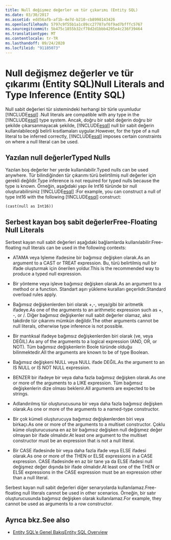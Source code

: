 ```yaml
---
title: Null değişmez değerler ve tür çıkarımı (Entity SQL)
ms.date: 03/30/2017
ms.assetid: edd56afb-af1b-4e7d-b210-cb8998143426
ms.openlocfilehash: 5797c9f55b1a1c89cc27787af6f9ad7bfffc5767
ms.sourcegitcommit: 5b475c1855b32cf78d2d1bbb4295e4c236f39464
ms.translationtype: MT
ms.contentlocale: tr-TR
ms.lasthandoff: 09/24/2020
ms.locfileid: "91185073"
---
```

# <a name="null-literals-and-type-inference-entity-sql"></a><span data-ttu-id="90ec9-102">Null değişmez değerler ve tür çıkarımı (Entity SQL)</span><span class="sxs-lookup"><span data-stu-id="90ec9-102">Null Literals and Type Inference (Entity SQL)</span></span>

<span data-ttu-id="90ec9-103">Null sabit değerleri tür sistemindeki herhangi bir türle uyumludur [!INCLUDE[esql](../../../../../../includes/esql-md.md)] .</span><span class="sxs-lookup"><span data-stu-id="90ec9-103">Null literals are compatible with any type in the [!INCLUDE[esql](../../../../../../includes/esql-md.md)] type system.</span></span> <span data-ttu-id="90ec9-104">Ancak, doğru bir sabit değerin doğru bir şekilde çıkarsanmayacak şekilde, [!INCLUDE[esql](../../../../../../includes/esql-md.md)] null bir sabit değerin kullanılabileceği belirli kısıtlamaları uygular.</span><span class="sxs-lookup"><span data-stu-id="90ec9-104">However, for the type of a null literal to be inferred correctly, [!INCLUDE[esql](../../../../../../includes/esql-md.md)] imposes certain constraints on where a null literal can be used.</span></span>  
  
## <a name="typed-nulls"></a><span data-ttu-id="90ec9-105">Yazılan null değerler</span><span class="sxs-lookup"><span data-stu-id="90ec9-105">Typed Nulls</span></span>  

 <span data-ttu-id="90ec9-106">Yazılan boş değerler her yerde kullanılabilir.</span><span class="sxs-lookup"><span data-stu-id="90ec9-106">Typed nulls can be used anywhere.</span></span> <span data-ttu-id="90ec9-107">Tür bilindiğinden tür çıkarımı türü belirtilmiş null değerler için gerekli değildir.</span><span class="sxs-lookup"><span data-stu-id="90ec9-107">Type inference is not required for typed nulls because the type is known.</span></span> <span data-ttu-id="90ec9-108">Örneğin, aşağıdaki yapı ile Int16 türünde bir null oluşturabilirsiniz [!INCLUDE[esql](../../../../../../includes/esql-md.md)] :</span><span class="sxs-lookup"><span data-stu-id="90ec9-108">For example, you can construct a null of type Int16 with the following [!INCLUDE[esql](../../../../../../includes/esql-md.md)] construct:</span></span>  
  
 `(cast(null as Int16))`  
  
## <a name="free-floating-null-literals"></a><span data-ttu-id="90ec9-109">Serbest kayan boş sabit değerler</span><span class="sxs-lookup"><span data-stu-id="90ec9-109">Free-Floating Null Literals</span></span>  

 <span data-ttu-id="90ec9-110">Serbest kayan null sabit değerleri aşağıdaki bağlamlarda kullanılabilir:</span><span class="sxs-lookup"><span data-stu-id="90ec9-110">Free-floating null literals can be used in the following contexts:</span></span>  
  
- <span data-ttu-id="90ec9-111">ATAMA veya Işleme ifadesine bir bağımsız değişken olarak.</span><span class="sxs-lookup"><span data-stu-id="90ec9-111">As an argument to a CAST or TREAT expression.</span></span> <span data-ttu-id="90ec9-112">Bu, türü belirtilmiş null bir ifade oluşturmak için önerilen yoldur.</span><span class="sxs-lookup"><span data-stu-id="90ec9-112">This is the recommended way to produce a typed null expression.</span></span>  
  
- <span data-ttu-id="90ec9-113">Bir yönteme veya işleve bağımsız değişken olarak.</span><span class="sxs-lookup"><span data-stu-id="90ec9-113">As an argument to a method or a function.</span></span> <span data-ttu-id="90ec9-114">Standart aşırı yükleme kuralları geçerlidir.</span><span class="sxs-lookup"><span data-stu-id="90ec9-114">Standard overload rules apply.</span></span>  
  
- <span data-ttu-id="90ec9-115">Bağımsız değişkenlerden biri olarak +,-, veya/gibi bir aritmetik ifadeye.</span><span class="sxs-lookup"><span data-stu-id="90ec9-115">As one of the arguments to an arithmetic expression such as +, -, or /.</span></span> <span data-ttu-id="90ec9-116">Diğer bağımsız değişkenler null sabit değerler olamaz, aksi takdirde tür çıkarımı mümkün değildir.</span><span class="sxs-lookup"><span data-stu-id="90ec9-116">The other arguments cannot be null literals, otherwise type inference is not possible.</span></span>  
  
- <span data-ttu-id="90ec9-117">Bir mantıksal ifadeye bağımsız değişkenlerden biri olarak (ve, veya DEĞIL).</span><span class="sxs-lookup"><span data-stu-id="90ec9-117">As any of the arguments to a logical expression (AND, OR, or NOT).</span></span> <span data-ttu-id="90ec9-118">Tüm bağımsız değişkenlerin Boole türünde olduğu bilinmektedir.</span><span class="sxs-lookup"><span data-stu-id="90ec9-118">All the arguments are known to be of type Boolean.</span></span>  
  
- <span data-ttu-id="90ec9-119">Bağımsız değişkeni NULL veya NULL ifade DEĞIL.</span><span class="sxs-lookup"><span data-stu-id="90ec9-119">As the argument to an IS NULL or IS NOT NULL expression.</span></span>  
  
- <span data-ttu-id="90ec9-120">BENZER bir ifadeye bir veya daha fazla bağımsız değişken olarak.</span><span class="sxs-lookup"><span data-stu-id="90ec9-120">As one or more of the arguments to a LIKE expression.</span></span> <span data-ttu-id="90ec9-121">Tüm bağımsız değişkenlerin dize olması beklenir.</span><span class="sxs-lookup"><span data-stu-id="90ec9-121">All arguments are expected to be strings.</span></span>  
  
- <span data-ttu-id="90ec9-122">Adlandırılmış tür oluşturucusuna bir veya daha fazla bağımsız değişken olarak.</span><span class="sxs-lookup"><span data-stu-id="90ec9-122">As one or more of the arguments to a named-type constructor.</span></span>  
  
- <span data-ttu-id="90ec9-123">Bir çok kümeli oluşturucuya bağımsız değişkenlerden biri veya birkaçı.</span><span class="sxs-lookup"><span data-stu-id="90ec9-123">As one or more of the arguments to a multiset constructor.</span></span> <span data-ttu-id="90ec9-124">Çoklu küme oluşturucusuna en az bir bağımsız değişken null değişmez değer olmayan bir ifade olmalıdır.</span><span class="sxs-lookup"><span data-stu-id="90ec9-124">At least one argument to the multiset constructor must be an expression that is not a null literal.</span></span>  
  
- <span data-ttu-id="90ec9-125">Bir CASE ifadesinde bir veya daha fazla ifade veya ELSE ifadesi olarak.</span><span class="sxs-lookup"><span data-stu-id="90ec9-125">As one or more of the THEN or ELSE expressions in a CASE expression.</span></span> <span data-ttu-id="90ec9-126">CASE ifadesinde en az bir tane ya da ELSE ifadesi null değişmez değer dışında bir ifade olmalıdır.</span><span class="sxs-lookup"><span data-stu-id="90ec9-126">At least one of the THEN or ELSE expressions in the CASE expression must be an expression other than a null literal.</span></span>  
  
 <span data-ttu-id="90ec9-127">Serbest kayan null sabit değerleri diğer senaryolarda kullanılamaz.</span><span class="sxs-lookup"><span data-stu-id="90ec9-127">Free-floating null literals cannot be used in other scenarios.</span></span> <span data-ttu-id="90ec9-128">Örneğin, bir satır oluşturucusunda bağımsız değişken olarak kullanılamaz.</span><span class="sxs-lookup"><span data-stu-id="90ec9-128">For example,  they cannot be used as arguments to a row constructor.</span></span>  
  
## <a name="see-also"></a><span data-ttu-id="90ec9-129">Ayrıca bkz.</span><span class="sxs-lookup"><span data-stu-id="90ec9-129">See also</span></span>

- [<span data-ttu-id="90ec9-130">Entity SQL’e Genel Bakış</span><span class="sxs-lookup"><span data-stu-id="90ec9-130">Entity SQL Overview</span></span>](entity-sql-overview.md)
